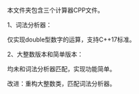 本文件夹包含三个计算器CPP文件。

1、词法分析器：

  仅实现double型数字的运算，支持C++17标准。

2、大整数版本和简单版本：
  
  均未和词法分析器匹配，实现功能简单。
  
改进：重构大整数类，匹配词法分析器。
